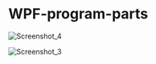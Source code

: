 # WPF-program-parts

![Screenshot_4](https://user-images.githubusercontent.com/96643134/176277133-9c52eed6-300e-4b55-8d36-38d562cab629.png)

![Screenshot_3](https://user-images.githubusercontent.com/96643134/176277169-2daf7038-14bc-4103-a479-464e25ae159f.png)

